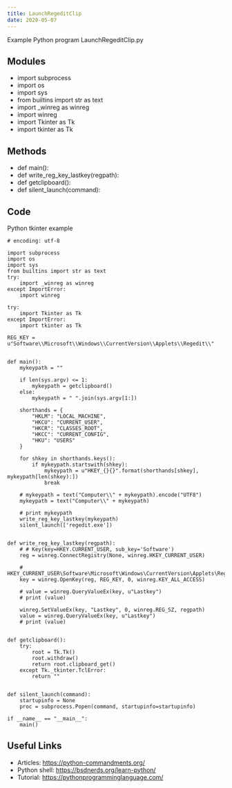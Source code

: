 ```yaml
---
title: LaunchRegeditClip
date: 2020-05-07
---
```

Example Python program LaunchRegeditClip.py

## Modules

* import subprocess
* import os
* import sys
* from builtins import str as text
* import _winreg as winreg
* import winreg
* import Tkinter as Tk
* import tkinter as Tk

## Methods

* def main():
* def write_reg_key_lastkey(regpath):
* def getclipboard():
* def silent_launch(command):

## Code

Python tkinter example

    # encoding: utf-8
    
    import subprocess
    import os
    import sys
    from builtins import str as text
    try:
        import _winreg as winreg
    except ImportError:
        import winreg
    
    try:
        import Tkinter as Tk
    except ImportError:
        import tkinter as Tk
    
    REG_KEY = u"Software\\Microsoft\\Windows\\CurrentVersion\\Applets\\Regedit\\"
    
    
    def main():
        mykeypath = ""
    
        if len(sys.argv) <= 1:
            mykeypath = getclipboard()
        else:
            mykeypath = " ".join(sys.argv[1:])
    
        shorthands = {   
            "HKLM": "LOCAL_MACHINE",
            "HKCU": "CURRENT_USER",
            "HKCR": "CLASSES_ROOT",
            "HKCC": "CURRENT_CONFIG",
            "HKU": "USERS"
        }
    
        for shkey in shorthands.keys():
            if mykeypath.startswith(shkey):
                mykeypath = u"HKEY_{}{}".format(shorthands[shkey], mykeypath[len(shkey):])
                break
    
        # mykeypath = text("Computer\\" + mykeypath).encode("UTF8")
        mykeypath = text("Computer\\" + mykeypath)
    
        # print mykeypath
        write_reg_key_lastkey(mykeypath)
        silent_launch(['regedit.exe'])
    
    
    def write_reg_key_lastkey(regpath):
        # # Key(key=HKEY.CURRENT_USER, sub_key='Software')
        reg = winreg.ConnectRegistry(None, winreg.HKEY_CURRENT_USER)
    
        # HKEY_CURRENT_USER\Software\Microsoft\Windows\CurrentVersion\Applets\Regedit
        key = winreg.OpenKey(reg, REG_KEY, 0, winreg.KEY_ALL_ACCESS)
    
        # value = winreg.QueryValueEx(key, u"Lastkey")
        # print (value)
    
        winreg.SetValueEx(key, "Lastkey", 0, winreg.REG_SZ, regpath)
        value = winreg.QueryValueEx(key, u"Lastkey")
        # print (value)
    
    
    def getclipboard():
        try:
            root = Tk.Tk()
            root.withdraw()
            return root.clipboard_get()
        except Tk._tkinter.TclError:
            return ""
    
    
    def silent_launch(command):
        startupinfo = None
        proc = subprocess.Popen(command, startupinfo=startupinfo)
    
    if __name__ == "__main__":
        main()
    

## Useful Links

- Articles: https://python-commandments.org/
- Python shell: https://bsdnerds.org/learn-python/
- Tutorial: https://pythonprogramminglanguage.com/
